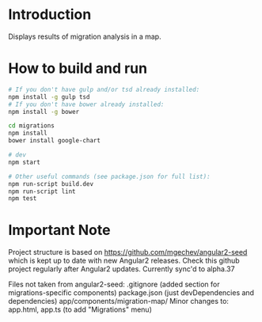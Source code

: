 # Introduction

Displays results of migration analysis in a map.

# How to build and run

```bash
# If you don't have gulp and/or tsd already installed:
npm install -g gulp tsd
# If you don't have bower already installed:
npm install -g bower

cd migrations
npm install
bower install google-chart

# dev
npm start

# Other useful commands (see package.json for full list):
npm run-script build.dev
npm run-script lint
npm test
```

# Important Note
Project structure is based on https://github.com/mgechev/angular2-seed
which is kept up to date with new Angular2 releases.
Check this github project regularly after Angular2 updates.
Currently sync'd to alpha.37

Files not taken from angular2-seed:
  .gitignore (added section for migrations-specific components)
  package.json (just devDependencies and dependencies)
  app/components/migration-map/
  Minor changes to:
  	app.html, app.ts (to add "Migrations" menu)